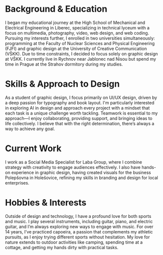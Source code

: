 # Background & Education
I began my educational journey at the High School of Mechanical and Electrical Engineering in Liberec, specializing in technical lyceum with a focus on multimedia, photography, video, web design, and web coding. Pursuing my interests further, I enrolled in two universities simultaneously: programming at the Faculty of Nuclear Sciences and Physical Engineering (FJFI) and graphic design at the University of Creative Communication (VŠKK). Due to time constraints, I decided to focus solely on graphic design at VŠKK. I currently live in Rychnov near Jablonec nad Nisou but spend my time in Prague at the Strahov dormitory during my studies.

# Skills & Approach to Design
As a student of graphic design, I focus primarily on UI/UX design, driven by a deep passion for typography and book layout. I'm particularly interested in exploring AI in design and approach every project with a mindset that each task is a unique challenge worth tackling. Teamwork is essential to my approach—I enjoy collaborating, providing support, and bringing ideas to life collectively. I believe that with the right determination, there’s always a way to achieve any goal.

# Current Work
I work as a Social Media Specialist for Laba Group, where I combine strategy with creativity to engage audiences effectively. I also have hands-on experience in graphic design, having created visuals for the business Polepšovna in Holešovice, refining my skills in branding and design for local enterprises.

# Hobbies & Interests
Outside of design and technology, I have a profound love for both sports and music. I play several instruments, including guitar, piano, and electric guitar, and I’m always exploring new ways to engage with music. For over 14 years, I’ve practiced capoeira, a passion that complements my athletic pursuits, as I enjoy trying different sports without hesitation. My love for nature extends to outdoor activities like camping, spending time at a cottage, and getting my hands dirty with practical tasks.
